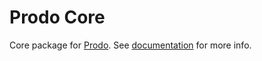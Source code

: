 # Prodo Core

Core package for [Prodo](https://prodo.dev). See
[documentation](https://docs.prodo.dev) for more info.
